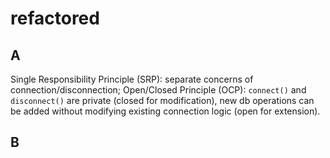 # refactored

## A
Single Responsibility Principle (SRP): separate concerns of connection/disconnection;
Open/Closed Principle (OCP): `connect()` and `disconnect()` are private (closed for modification), new db operations can be added without modifying existing connection logic (open for extension).

## B


